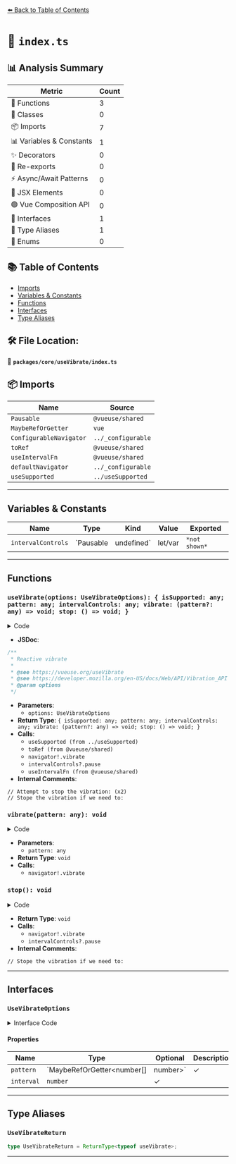 [⬅️ Back to Table of Contents](../../../index.md)

# 📄 `index.ts`

## 📊 Analysis Summary

| Metric | Count |
|--------|-------|
| 🔧 Functions | 3 |
| 🧱 Classes | 0 |
| 📦 Imports | 7 |
| 📊 Variables & Constants | 1 |
| ✨ Decorators | 0 |
| 🔄 Re-exports | 0 |
| ⚡ Async/Await Patterns | 0 |
| 💠 JSX Elements | 0 |
| 🟢 Vue Composition API | 0 |
| 📐 Interfaces | 1 |
| 📑 Type Aliases | 1 |
| 🎯 Enums | 0 |

## 📚 Table of Contents

- [Imports](#imports)
- [Variables & Constants](#variables-constants)
- [Functions](#functions)
- [Interfaces](#interfaces)
- [Type Aliases](#type-aliases)

## 🛠️ File Location:
📂 **`packages/core/useVibrate/index.ts`**

## 📦 Imports

| Name | Source |
|------|--------|
| `Pausable` | `@vueuse/shared` |
| `MaybeRefOrGetter` | `vue` |
| `ConfigurableNavigator` | `../_configurable` |
| `toRef` | `@vueuse/shared` |
| `useIntervalFn` | `@vueuse/shared` |
| `defaultNavigator` | `../_configurable` |
| `useSupported` | `../useSupported` |


---

## Variables & Constants

| Name | Type | Kind | Value | Exported |
|------|------|------|-------|----------|
| `intervalControls` | `Pausable | undefined` | let/var | `*not shown*` | ✗ |


---

## Functions

### `useVibrate(options: UseVibrateOptions): { isSupported: any; pattern: any; intervalControls: any; vibrate: (pattern?: any) => void; stop: () => void; }`

<details><summary>Code</summary>

```ts
export function useVibrate(options?: UseVibrateOptions) {
  const {
    pattern = [],
    interval = 0,
    navigator = defaultNavigator,
  } = options || {}

  const isSupported = useSupported(() => typeof navigator !== 'undefined' && 'vibrate' in navigator)

  const patternRef = toRef(pattern)
  let intervalControls: Pausable | undefined

  const vibrate = (pattern = patternRef.value) => {
    if (isSupported.value)
      navigator!.vibrate(pattern)
  }

  // Attempt to stop the vibration:
  const stop = () => {
    // Stope the vibration if we need to:
    if (isSupported.value)
      navigator!.vibrate(0)
    intervalControls?.pause()
  }

  if (interval > 0) {
    intervalControls = useIntervalFn(
      vibrate,
      interval,
      {
        immediate: false,
        immediateCallback: false,
      },
    )
  }

  return {
    isSupported,
    pattern,
    intervalControls,
    vibrate,
    stop,
  }
}
```
</details>

- **JSDoc**:
```ts
/**
 * Reactive vibrate
 *
 * @see https://vueuse.org/useVibrate
 * @see https://developer.mozilla.org/en-US/docs/Web/API/Vibration_API
 * @param options
 */
```

- **Parameters**:
  - `options: UseVibrateOptions`
- **Return Type**: `{ isSupported: any; pattern: any; intervalControls: any; vibrate: (pattern?: any) => void; stop: () => void; }`
- **Calls**:
  - `useSupported (from ../useSupported)`
  - `toRef (from @vueuse/shared)`
  - `navigator!.vibrate`
  - `intervalControls?.pause`
  - `useIntervalFn (from @vueuse/shared)`
- **Internal Comments**:
```
// Attempt to stop the vibration: (x2)
// Stope the vibration if we need to:
```

### `vibrate(pattern: any): void`

<details><summary>Code</summary>

```ts
(pattern = patternRef.value) => {
    if (isSupported.value)
      navigator!.vibrate(pattern)
  }
```
</details>

- **Parameters**:
  - `pattern: any`
- **Return Type**: `void`
- **Calls**:
  - `navigator!.vibrate`
### `stop(): void`

<details><summary>Code</summary>

```ts
() => {
    // Stope the vibration if we need to:
    if (isSupported.value)
      navigator!.vibrate(0)
    intervalControls?.pause()
  }
```
</details>

- **Return Type**: `void`
- **Calls**:
  - `navigator!.vibrate`
  - `intervalControls?.pause`
- **Internal Comments**:
```
// Stope the vibration if we need to:
```


---

## Interfaces

### `UseVibrateOptions`

<details><summary>Interface Code</summary>

```ts
export interface UseVibrateOptions extends ConfigurableNavigator {
  /**
   *
   * Vibration Pattern
   *
   * An array of values describes alternating periods in which the
   * device is vibrating and not vibrating. Each value in the array
   * is converted to an integer, then interpreted alternately as
   * the number of milliseconds the device should vibrate and the
   * number of milliseconds it should not be vibrating
   *
   * @default []
   *
   */
  pattern?: MaybeRefOrGetter<number[] | number>
  /**
   * Interval to run a persistent vibration, in ms
   *
   * Pass `0` to disable
   *
   * @default 0
   *
   */
  interval?: number
}
```
</details>

#### Properties

| Name | Type | Optional | Description |
|------|------|----------|-------------|
| `pattern` | `MaybeRefOrGetter<number[] | number>` | ✓ |  |
| `interval` | `number` | ✓ |  |


---

## Type Aliases

### `UseVibrateReturn`

```ts
type UseVibrateReturn = ReturnType<typeof useVibrate>;
```


---